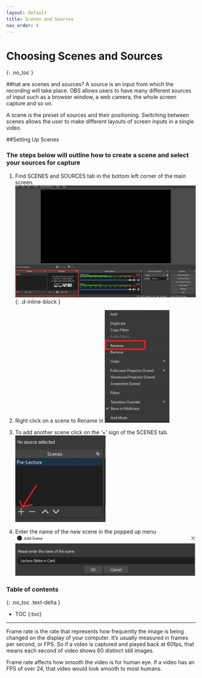 ```yaml
---
layout: default
title: Scenes and Sources
nav_order: 4
---
```


# Choosing Scenes and Sources
{: .no_toc }

##hat are scenes and sources?
A source is an input from which the recording will take place. OBS allows users to have many different sources of input such as a browser window, a web camera, the whole screen capture and so on.

A scene is the preset of sources and their positioning. Switching between scenes allows the user to make different layouts of screen inputs in a single video.

##Setting Up Scenes


### [](#header-3)The steps below will outline how to create a scene and select your sources for capture
1. Find SCENES and SOURCES tab in the bottom left corner of the main screen.
![](https://github.com/alsash110/comm-2216-obs/blob/gh-pages/assets/images/scenes_sourcebox.JPG){: .d-inline-block	}

2. Right click on a scene to Rename in
![](https://github.com/alsash110/comm-2216-obs/blob/gh-pages/assets/images/scenes_renamesource.JPG)

3. To add another scene click on the ‘+’ sign of the SCENES tab.
![](https://github.com/alsash110/comm-2216-obs/blob/gh-pages/assets/images/scenes_createscene.JPG)

4. Enter the name of the new scene in the  popped up menu
![](https://github.com/alsash110/comm-2216-obs/blob/gh-pages/assets/images/scenes_namescene.JPG)


### Table of contents
{: .no_toc .text-delta }
* TOC
{:toc}

---

Frame rate is the rate that represents how frequently the image is being changed on the display of your computer. It’s usually measured in frames per second, or FPS. So if a video is captured and played back at 60fps, that means each second of video shows 60 distinct still images.

Frame rate affects how smooth the video is for human eye. If a video has an FPS of over 24, that video would look smooth to most humans.
